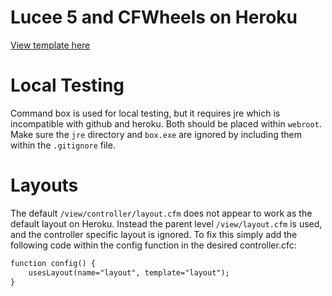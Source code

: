 # Lucee 5 and CFWheels on Heroku

[View template here](https://coldfusion.herokuapp.com/)

# Local Testing

Command box is used for local testing, but it requires jre which is incompatible with github and heroku. Both should be placed within `webroot`. Make sure the `jre` directory and `box.exe` are ignored by including them within the `.gitignore` file.

# Layouts

The default `/view/controller/layout.cfm` does not appear to work as the default layout on Heroku. Instead the parent level `/view/layout.cfm` is used, and the controller specific layout is ignored. To fix this simply add the following code within the config function in the desired controller.cfc:

```coldfusion
function config() {
    usesLayout(name="layout", template="layout");
}
```
